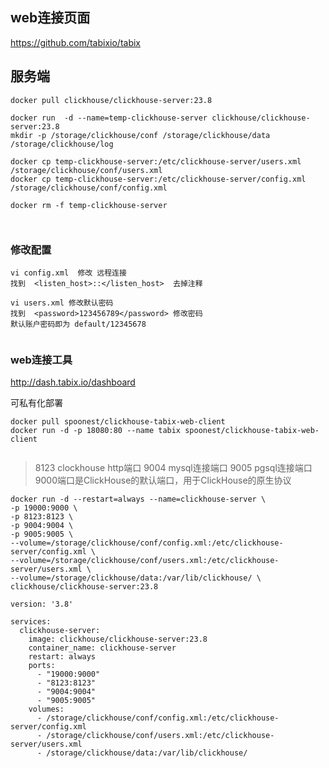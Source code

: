 

## web连接页面

https://github.com/tabixio/tabix


## 服务端

```shell
docker pull clickhouse/clickhouse-server:23.8

docker run  -d --name=temp-clickhouse-server clickhouse/clickhouse-server:23.8
mkdir -p /storage/clickhouse/conf /storage/clickhouse/data /storage/clickhouse/log

docker cp temp-clickhouse-server:/etc/clickhouse-server/users.xml /storage/clickhouse/conf/users.xml
docker cp temp-clickhouse-server:/etc/clickhouse-server/config.xml /storage/clickhouse/conf/config.xml

docker rm -f temp-clickhouse-server



```

### 修改配置

```shell
vi config.xml  修改 远程连接
找到  <listen_host>::</listen_host>  去掉注释

vi users.xml 修改默认密码
找到  <password>123456789</password> 修改密码
默认账户密码即为 default/12345678


```
### web连接工具

http://dash.tabix.io/dashboard

可私有化部署

```
docker pull spoonest/clickhouse-tabix-web-client
docker run -d -p 18080:80 --name tabix spoonest/clickhouse-tabix-web-client


```



> 8123 clockhouse  http端口   9004 mysql连接端口  9005 pgsql连接端口 9000端口是ClickHouse的默认端口，用于ClickHouse的原生协议

```shell
docker run -d --restart=always --name=clickhouse-server \
-p 19000:9000 \
-p 8123:8123 \
-p 9004:9004 \
-p 9005:9005 \
--volume=/storage/clickhouse/conf/config.xml:/etc/clickhouse-server/config.xml \
--volume=/storage/clickhouse/conf/users.xml:/etc/clickhouse-server/users.xml \
--volume=/storage/clickhouse/data:/var/lib/clickhouse/ \
clickhouse/clickhouse-server:23.8
```

```
version: '3.8'

services:
  clickhouse-server:
    image: clickhouse/clickhouse-server:23.8
    container_name: clickhouse-server
    restart: always
    ports:
      - "19000:9000"
      - "8123:8123"
      - "9004:9004"
      - "9005:9005"
    volumes:
      - /storage/clickhouse/conf/config.xml:/etc/clickhouse-server/config.xml
      - /storage/clickhouse/conf/users.xml:/etc/clickhouse-server/users.xml
      - /storage/clickhouse/data:/var/lib/clickhouse/
```
